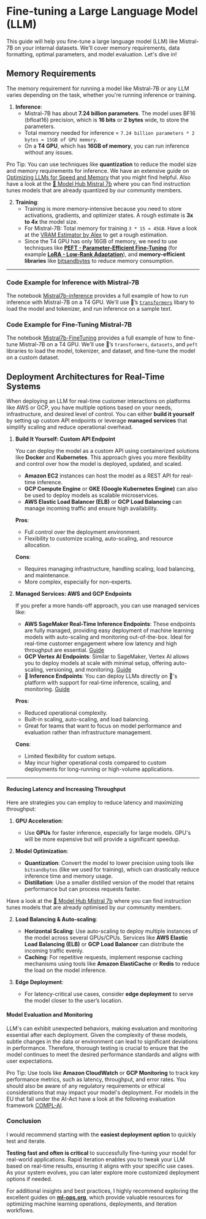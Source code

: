 # Fine-tuning a Large Language Model (LLM)
This guide will help you fine-tune a large language model (LLM) like Mistral-7B on your internal datasets. We'll cover memory requirements, data formatting, optimal parameters, and model evaluation. Let's dive in!

## **Memory Requirements**
The memory requirement for running a model like Mistral-7B or any LLM varies depending on the task, whether you're running inference or training.

1. **Inference**:
   - Mistral-7B has about **7.24 billion parameters**. The model uses BF16 (bfloat16) precision, which is **16 bits** or **2 bytes** wide, to store the parameters.
   - Total memory needed for inference = `7.24 billion parameters * 2 bytes ≈ 15GB of GPU memory`.
   - On a **T4 GPU**, which has **16GB of memory**, you can run inference without any issues.

Pro Tip: You can use techniques like **quantization** to reduce the model size and memory requirements for inference. We have an extensive guide on [Optimizing LLMs for Speed and Memory](hthttps://discuss.huggingface.co/t/memory-requirements-for-running-llm/57282) that you might find helpful. Also have a look at the [🤗 Model Hub Mistral 7b](https://huggingface.co/models?other=base_model:quantized:mistralai/Mistral-7B-Instruct-v0.3) where you can find instruction tunes models that are already quantized by our community members.
   
2. **Training**:
   - Training is more memory-intensive because you need to store activations, gradients, and optimizer states. A rough estimate is **3x to 4x** the model size.
   - For Mistral-7B: Total memory for training `3 * 15 ≈ 45GB`. Have a look at the [VRAM Estimator by Alex](https://vram.asmirnov.xyz) to get a rough estimation.
   - Since the T4 GPU has only 16GB of memory, we need to use techniques like [**PEFT - Parameter-Efficient Fine-Tuning**](https://huggingface.co/docs/peft/en/index) (for example [**LoRA - Low-Rank Adaptation**](https://huggingface.co/docs/peft/main/en/conceptual_guides/lora)), and **memory-efficient libraries** like [bitsandbytes](https://huggingface.co/docs/bitsandbytes/v0.43.2/index) to reduce memory consumption.
---
### **Code Example for Inference with Mistral-7B**
The notebook [Mistral7b-inference](./Mistral7b-Inference.ipynb) provides a full example of how to run inference with Mistral-7B on a T4 GPU. 
We'll use 🤗’s [`transformers`](https://huggingface.co/docs/transformers/en/index) libary to load the model and tokenizer, and run inference on a sample text.

### **Code Example for Fine-Tuning Mistral-7B**
The notebook [Mistral7b-FineTuning](Mistral7b-FineTuning.ipynb) provides a full example of how to fine-tune Mistral-7B on a T4 GPU. 
We'll use 🤗’s `transformers`, `datasets`, and `peft` libraries to load the model, tokenizer, and dataset, and fine-tune the model on a custom dataset.

## **Deployment Architectures for Real-Time Systems**
When deploying an LLM for real-time customer interactions on platforms like AWS or GCP, you have multiple options based on your needs, infrastructure, and desired level of control. 
You can either **build it yourself** by setting up custom API endpoints or leverage **managed services** that simplify scaling and reduce operational overhead.

1. **Build It Yourself: Custom API Endpoint**

   You can deploy the model as a custom API using containerized solutions like **Docker** and **Kubernetes**. 
   This approach gives you more flexibility and control over how the model is deployed, updated, and scaled. 

   - **Amazon EC2** instances can host the model as a REST API for real-time inference.
   - **GCP Compute Engine** or **GKE (Google Kubernetes Engine)** can also be used to deploy models as scalable microservices.
   - **AWS Elastic Load Balancer (ELB)** or **GCP Load Balancing** can manage incoming traffic and ensure high availability.

   **Pros**:
   - Full control over the deployment environment.
   - Flexibility to customize scaling, auto-scaling, and resource allocation.

   **Cons**:
   - Requires managing infrastructure, handling scaling, load balancing, and maintenance.
   - More complex, especially for non-experts.

2. **Managed Services: AWS and GCP Endpoints**

   If you prefer a more hands-off approach, you can use managed services like:

   - **AWS SageMaker Real-Time Inference Endpoints**: These endpoints are fully managed, providing easy deployment of machine learning models with auto-scaling and monitoring out-of-the-box. 
   Ideal for real-time customer engagement where low latency and high throughput are essential. [Guide](https://docs.aws.amazon.com/sagemaker/latest/dg/deploy-model.html)
   - **GCP Vertex AI Endpoints**: Similar to SageMaker, Vertex AI allows you to deploy models at scale with minimal setup, offering auto-scaling, versioning, and monitoring. [Guide](https://cloud.google.com/vertex-ai/docs/predictions/deploy-model-api)
   - **🤗 Inference Endpoints**: You can deploy LLMs directly on 🤗's platform with support for real-time inference, scaling, and monitoring. [Guide](https://huggingface.co/blog/inference-endpoints-llm)
  
   **Pros**:
   - Reduced operational complexity.
   - Built-in scaling, auto-scaling, and load balancing.
   - Great for teams that want to focus on model performance and evaluation rather than infrastructure management.

   **Cons**:
   - Limited flexibility for custom setups.
   - May incur higher operational costs compared to custom deployments for long-running or high-volume applications.

---

#### **Reducing Latency and Increasing Throughput**

Here are strategies you can employ to reduce latency and maximizing throughput:

1. **GPU Acceleration**:
   - Use **GPUs** for faster inference, especially for large models. GPU's will be more expensive but will provide a significant speedup.

1. **Model Optimization**:
   - **Quantization**: Convert the model to lower precision using tools like `bitsandbytes` (like we used for training), which can drastically reduce inference time and memory usage.
   - **Distillation**: Use a smaller distilled version of the model that retains performance but can process requests faster. 

Have a look at the [🤗 Model Hub Mistral 7b](https://huggingface.co/models?other=base_model:quantized:mistralai/Mistral-7B-Instruct-v0.3) where you can find instruction tunes models that are already optimised by our community members.

2. **Load Balancing & Auto-scaling**:
   - **Horizontal Scaling**: Use auto-scaling to deploy multiple instances of the model across several GPUs/CPUs. Services like **AWS Elastic Load Balancing (ELB)** or **GCP Load Balancer** can distribute the incoming traffic evenly.
   - **Caching**: For repetitive requests, implement response caching mechanisms using tools like **Amazon ElastiCache** or **Redis** to reduce the load on the model inference.

3. **Edge Deployment**:
   - For latency-critical use cases, consider **edge deployment** to serve the model closer to the user’s location.

#### **Model Evaluation and Monitoring**
LLM's can exhibit unexpected behaviors, making evaluation and monitoring essential after each deployment. 
Given the complexity of these models, subtle changes in the data or environment can lead to significant deviations in performance. 
Therefore, thorough testing is crucial to ensure that the model continues to meet the desired performance standards and aligns with user expectations.

Pro Tip: Use tools like **Amazon CloudWatch** or **GCP Monitoring** to track key performance metrics, such as latency, throughput, and error rates.
You should also be aware of any regulatory requirements or ethical considerations that may impact your model's deployment. 
For models in the EU that fall under the AI-Act have a look at the following evaluation framework [COMPL-AI](https://compl-ai.org).

### Conclusion
I would recommend starting with the **easiest deployment option** to quickly test and iterate. 

**Testing fast and often is critical** to successfully fine-tuning your model for real-world applications. 
Rapid iteration enables you to tweak your LLM based on real-time results, ensuring it aligns with your specific use cases. 
As your system evolves, you can later explore more customized deployment options if needed.

For additional insights and best practices, I highly recommend exploring the excellent guides on **[ml-ops.org](https://ml-ops.org)**, which provide valuable resources for optimizing machine learning operations, deployments, and iteration workflows.